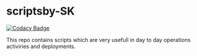 # scriptsby-SK

[![Codacy Badge](https://api.codacy.com/project/badge/Grade/8454e7a5feb048ad905fc11eb73dc58d)](https://app.codacy.com/app/kshailen/scriptsby-SK?utm_source=github.com&utm_medium=referral&utm_content=thedeploymentguy/scriptsby-SK&utm_campaign=Badge_Grade_Dashboard)

This repo contains scripts which are very usefull in day to day operations activiries and deployments.
